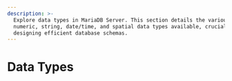 ```yaml
---
description: >-
  Explore data types in MariaDB Server. This section details the various
  numeric, string, date/time, and spatial data types available, crucial for
  designing efficient database schemas.
---
```


# Data Types

